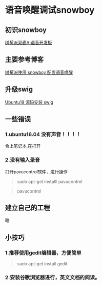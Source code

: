 #  语音唤醒调试snowboy
## 初识snowboy
[树莓派双麦AI语音开发板](https://www.corvin.cn/product/1403.html)
## 主要参考博客

[树莓派使用 snowboy 配置语音唤醒](https://www.jianshu.com/p/a1c06020f5fd)

## 升级swig

[Ubuntu18 源码安装 swig](https://blog.csdn.net/qq_40763929/article/details/96709642)

## 一些错误
### 1.**ubuntu16.04 没有声音**！！！！

合上笔记本,在打开

### 2.没有输入录音

打开pavucontrol软件，进行操作
>sudo apt-get installl pavucontrol

>pavucontrol

## 建立自己的工程
略
## 小技巧
### 1.推荐使用gedit编辑器，方便简单
>sudo apt-get install gedit
### 2.安装谷歌浏览器进行，英文文档的阅读。

